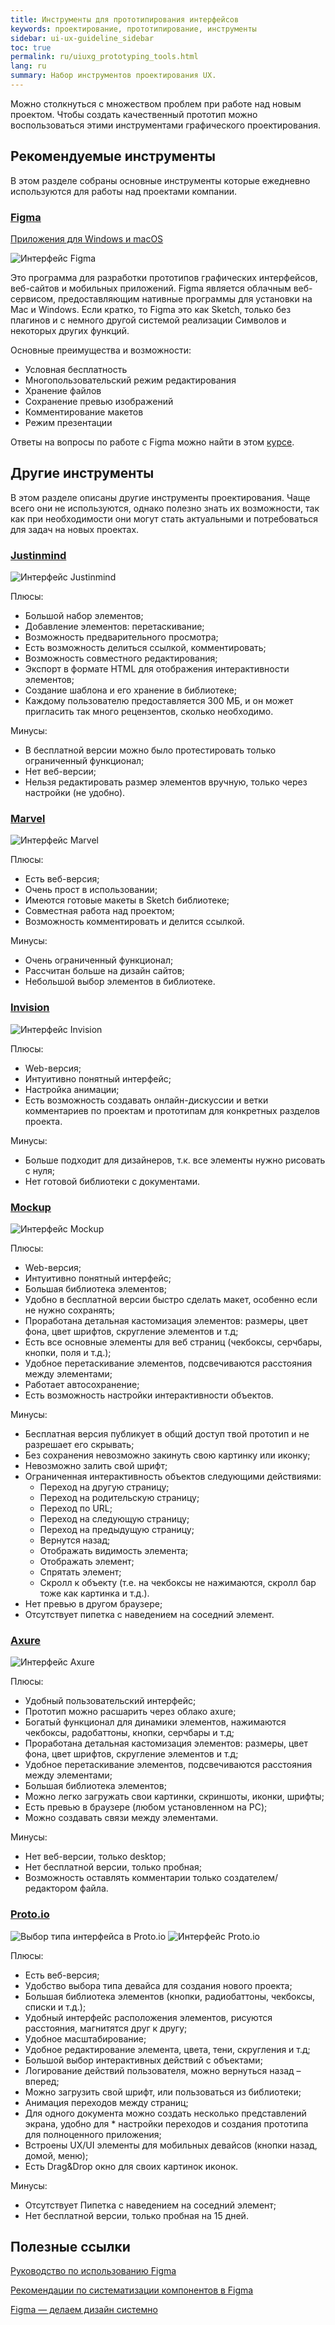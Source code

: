 ```yaml
---
title: Инструменты для прототипирования интерфейсов
keywords: проектирование, прототипирование, инструменты
sidebar: ui-ux-guideline_sidebar
toc: true
permalink: ru/uiuxg_prototyping_tools.html
lang: ru
summary: Набор инструментов проектирования UX.
---
```


Можно столкнуться с множеством проблем при работе над новым проектом. Чтобы создать качественный прототип можно воспользоваться этими инструментами графического проектирования.

## Рекомендуемые инструменты

В этом разделе собраны основные инструменты которые ежедневно используются для работы над проектами компании.

### [Figma](https://www.figma.com/)

[Приложения для Windows и macOS](https://www.figma.com/downloads/)

![Интерфейс Figma](/images/pages/guides/ui-ux-guideline/uiuxg_prototyping_tools/1.png)

Это программа для разработки прототипов графических интерфейсов, веб-сайтов и мобильных приложений. Figma является облачным веб-сервисом, предоставляющим нативные программы для установки на Mac и Windows. Если кратко, то Figma это как Sketch, только без плагинов и с немного другой системой реализации Символов и некоторых других функций.

Основные преимущества и возможности:

* Условная бесплатность
* Многопользовательский режим редактирования
* Хранение файлов
* Сохранение превью изображений
* Комментирование макетов
* Режим презентации

Ответы на вопросы по работе с Figma можно найти в этом [курсе](http://figmadesign.ru/uroki-figma.html).

## Другие инструменты

В этом разделе описаны другие инструменты проектирования. Чаще всего они не используются, однако полезно знать их возможности, так как при необходимости они могут стать актуальными и потребоваться для задач на новых проектах.

### [Justinmind](https://www.justinmind.com/)

![Интерфейс Justinmind](/images/pages/guides/ui-ux-guideline/uiuxg_prototyping_tools/2.png)

Плюсы:

* Большой набор элементов;
* Добавление элементов: перетаскивание;
* Возможность предварительного просмотра;
* Есть возможность делиться ссылкой, комментировать;
* Возможность совместного редактирования;
* Экспорт в формате HTML для отображения интерактивности элементов;
* Создание шаблона и его хранение в библиотеке;
* Каждому пользователю предоставляется 300 МБ, и он может пригласить так много рецензентов, сколько необходимо.

Минусы:

* В бесплатной версии можно было протестировать только ограниченный функционал;
* Нет веб-версии;
* Нельзя редактировать размер элементов вручную, только через настройки (не удобно).

### [Marvel](https://marvelapp.com/)

![Интерфейс Marvel](/images/pages/guides/ui-ux-guideline/uiuxg_prototyping_tools/3.png)

Плюсы:

* Есть веб-версия;
* Очень прост в использовании;
* Имеются готовые макеты в Sketch библиотеке;
* Совместная работа над проектом;
* Возможность комментировать и делится ссылкой.

Минусы:

* Очень ограниченный функционал;
* Рассчитан больше на дизайн сайтов;
* Небольшой выбор элементов в библиотеке.

### [Invision](https://www.invisionapp.com/)

![Интерфейс Invision](/images/pages/guides/ui-ux-guideline/uiuxg_prototyping_tools/4.jpg)

Плюсы:

* Web-версия;
* Интуитивно понятный интерфейс;
* Настройка анимации;
* Есть возможность создавать онлайн-дискуссии и ветки комментариев по проектам и прототипам для конкретных разделов проекта.

Минусы:

* Больше подходит для дизайнеров, т.к. все элементы нужно рисовать с нуля;
* Нет готовой библиотеки с документами.

### [Mockup](https://app.moqups.com/)

![Интерфейс Mockup](/images/pages/guides/ui-ux-guideline/uiuxg_prototyping_tools/5.png)

Плюсы:

* Web-версия;
* Интуитивно понятный интерфейс;
* Большая библиотека элементов;
* Удобно в бесплатной версии быстро сделать макет, особенно если не нужно сохранять;
* Проработана детальная кастомизация элементов: размеры, цвет фона, цвет шрифтов, скругление элементов и т.д;
* Есть все основные элементы для веб страниц (чекбоксы, серчбары, кнопки, поля и т.д.);
* Удобное перетаскивание элементов, подсвечиваются расстояния между элементами;
* Работает автосохранение;
* Есть возможность настройки интерактивности объектов.

Минусы:

* Бесплатная версия публикует в общий доступ твой прототип и не разрешает его скрывать;
* Без сохранения невозможно закинуть свою картинку или иконку;
* Невозможно залить свой шрифт;
* Ограниченная интерактивность объектов следующими действиями:
  * Переход на другую страницу;
  * Переход на родительскую страницу;
  * Переход по URL;
  * Переход на следующую страницу;
  * Переход на предыдущую страницу;
  * Вернутся назад;
  * Отображать видимость элемента;
  * Отображать элемент;
  * Спрятать элемент;
  * Скролл к объекту (т.е. на чекбоксы не нажимаются, скролл бар тоже как картинка и т.д.).
* Нет превью в другом браузере;
* Отсутствует пипетка с наведением на соседний элемент.

### [Axure](https://www.axure.com/)

![Интерфейс Axure](/images/pages/guides/ui-ux-guideline/uiuxg_prototyping_tools/6.png)

Плюсы:

* Удобный пользовательский интерфейс;
* Прототип можно расшарить через облако axure;
* Богатый функционал для динамики элементов, нажимаются чекбоксы, радобаттоны, кнопки, серчбары и т.д;
* Проработана детальная кастомизация элементов: размеры, цвет фона, цвет шрифтов, скругление элементов и т.д;
* Удобное перетаскивание элементов, подсвечиваются расстояния между элементами;
* Большая библиотека элементов;
* Можно легко загружать свои картинки, скриншоты, иконки, шрифты;
* Есть превью в браузере (любом установленном на PC);
* Можно создавать связи между элементами.

Минусы:

* Нет веб-версии, только desktop;
* Нет бесплатной версии, только пробная;
* Возможность оставлять комментарии только создателем/редактором файла.

### [Proto.io](https://proto.io/)

![Выбор типа интерфейса в Proto.io](/images/pages/guides/ui-ux-guideline/uiuxg_prototyping_tools/7.png)
![Интерфейс Proto.io](/images/pages/guides/ui-ux-guideline/uiuxg_prototyping_tools/8.png)

Плюсы:

* Есть веб-версия;
* Удобство выбора типа девайса для создания нового проекта;
* Большая библиотека элементов (кнопки, радиобаттоны, чекбоксы, списки и т.д.);
* Удобный интерфейс расположения элементов, рисуются расстояния, магнитятся друг к другу;
* Удобное масштабирование;
* Удобное редактирование элемента, цвета, тени, скругления и т.д;
* Большой выбор интерактивных действий с объектами;
* Логирование действий пользователя, можно вернуться назад – вперед;
* Можно загрузить свой шрифт, или пользоваться из библиотеки;
* Анимация переходов между страниц;
* Для одного документа можно создать несколько представлений экрана, удобно для * настройки переходов и создания прототипа для полноценного приложения;
* Встроены UX/UI элементы для мобильных девайсов (кнопки назад, домой, меню);
* Есть Drag&Drop окно для своих картинок иконок.

Минусы:

* Отсутствует Пипетка с наведением на соседний элемент;
* Нет бесплатной версии, только пробная на 15 дней.

## Полезные ссылки

[Руководство по использованию Figma](http://figmadesign.ru/1-0-0-obzor-figma.html)

[Рекомендации по систематизации компонентов в Figma](http://figmadesign.ru/articles/rekomendacii_po_sistematizacii_componentov_v_figma.html)

[Figma — делаем дизайн системно](https://habr.com/ru/post/358784/)
